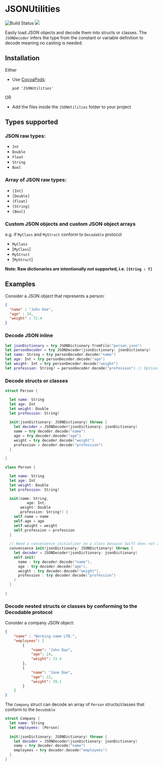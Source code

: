 # JSONUtilities

![Build Status](https://travis-ci.org/lucianomarisi/JSONUtilities.svg?branch=master)
![](https://img.shields.io/cocoapods/v/JSONUtilities.svg)

Easily load JSON objects and decode them into structs or classes. The `JSONDecoder` infers the type from the constant or variable definition to decode meaning no casting is needed.

## Installation

Either

- Use [CocoaPods](http://cocoapods.org):

	`pod 'JSONUtilities'`

OR

- Add the files inside the `JSONUtilities` folder to your project

## Types supported

### JSON raw types:

- `Int`
- `Double`
- `Float`
- `String`
- `Bool`

### Array of JSON raw types:

- `[Int]`
- `[Double]`
- `[Float]`
- `[String]`
- `[Bool]`

### Custom JSON objects and custom JSON object arrays

e.g. if `MyClass` and `MyStruct` conform to `Decodable` protocol

- `MyClass`
- [`MyClass`]
- `MyStruct`
- [`MyStruct`]


**Note: Raw dictionaries are intentionally not supported, i.e. `[String : T]`**


## Examples

Consider a JSON object that represents a person:

```json
{
  "name" : "John Doe",
  "age" : 24,
  "weight" : 72.4
}
```

### Decode JSON inline

```swift
let jsonDictionary = try JSONDictionary.fromFile("person.json")
let personDecoder = try JSONDecoder(jsonDictionary: jsonDictionary)
let name: String = try personDecoder.decode("name")
let age: Int = try personDecoder.decode("age")
let weight: Int = try personDecoder.decode("weight")
let profession: String? = personDecoder.decode("profession") // Optional decoding
```

### Decode structs or classes

```swift
struct Person {

  let name: String
  let age: Int
  let weight: Double
  let profession: String?
   
  init(jsonDictionary: JSONDictionary) throws {
    let decoder = JSONDecoder(jsonDictionary: jsonDictionary)
    name = try decoder.decode("name")
    age = try decoder.decode("age")
    weight = try decoder.decode("weight")
    profession = decoder.decode("profession")
  }
  
}
```

```swift
class Person {

  let name: String
  let age: Int
  let weight: Double
  let profession: String?

  init(name: String,
    	  age: Int,
       weight: Double
       profession: String?) {
    self.name = name
    self.age = age
    self.weight = weight
    self.profession = profession
  }
  
  // Need a convenience initializer on a class because Swift does not allow to throw on a designated initializer
  convenience init(jsonDictionary: JSONDictionary) throws {
    let decoder = JSONDecoder(jsonDictionary: jsonDictionary)
    self.init(
      name : try decoder.decode("name"),
      age : try decoder.decode("age"),
      weight : try decoder.decode("weight"),
      profession : try decoder.decode("profession")
    )
  }
  
}
```

### Decode nested structs or classes by conforming to the Decodable protocol

Consider a company JSON object:

```json
{
    "name" : "Working name LTD.",
    "employees": [
        {
            "name": "John Doe",
            "age": 24,
            "weight": 72.4
        },
        {
            "name": "Jane Doe",
            "age": 22,
            "weight": 70.1
        }
    ]
}
```

The `Company` struct can decode an array of `Person` structs/classes that conform to the `Decodable`

```swift
struct Company {
  let name: String
  let employees: [Person]
  
  init(jsonDictionary: JSONDictionary) throws {
    let decoder = JSONDecoder(jsonDictionary: jsonDictionary)
    name = try decoder.decode("name")
    employees = try decoder.decode("employees")
  }
}
```